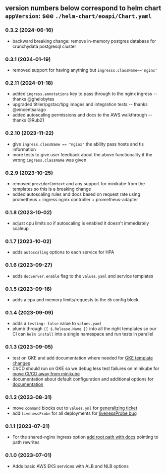 version numbers below correspond to helm chart `appVersion`: see `./helm-chart/eoapi/Chart.yaml`
---
### 0.3.2 (2024-06-16)

* backward breaking change: remove in-memory postgres database for crunchydata postgresql cluster


### 0.3.1 (2024-01-19)

* removed support for having anything but `ingresss.className=='nginx'`

### 0.2.11 (2024-01-18)

* added `ingress.annotations` key to pass through to the nginx ingress -- thanks @ghelobytes
* upgraded titiler/pgstac/tipg images and integration tests  -- thanks @vincentsarago
* added autoscaling permissions and docs to the AWS walkthrough -- thanks @Rub21

### 0.2.10 (2023-11-22)

* give `ingress.className == "nginx"` the ability pass hosts and tls information
* more tests to give user feedback about the above functionality if the wrong `ingress.className` was given

### 0.2.9 (2023-10-25)

* removed `providerContext` and any support for minikube from the templates so this is a breaking change
* added autoscaling rules and docs based on request rate using prometheus + ingress nginx controller + prometheus-adapter

### 0.1.8 (2023-10-02)

* adjust cpu limits so if autoscaling is enabled it doesn't immediately scaleup

### 0.1.7 (2023-10-02)

* adds `autoscaling` options to each service for HPA

### 0.1.6 (2023-09-27)

* adds `docServer.enable` flag to the `values.yaml` and service templates

### 0.1.5 (2023-09-16)

* adds a cpu and memory limits/requests to the `db` config block

### 0.1.4 (2023-09-09)

* adds a `testing: false` value to `values.yaml`
* plumb through `{{ $.Release.Name }}` into all the right templates so our CI can `helm install` into a single namespace and run tests in parallel

### 0.1.3 (2023-09-05)

* test on GKE and add documentation where needed for [GKE template changes](https://github.com/developmentseed/eoapi-k8s/issues/29)
* CI/CD should run on GKE so we debug less test failures on minikube for [move CI/CD away from minikube](https://github.com/developmentseed/eoapi-k8s/issues/36)
* documentation about default configuration and additional options for [documentation](https://github.com/developmentseed/eoapi-k8s/issues/19)

### 0.1.2 (2023-08-31)

* move `command` blocks out to `values.yml` for [generalizing ticket](https://github.com/developmentseed/eoapi-k8s/issues/31)
* add `livenessProbe` for all deployments for [livenessProbe bug](https://github.com/developmentseed/eoapi-k8s/issues/26)

### 0.1.1 (2023-07-21)

* For the shared-nginx ingress option [add root path with docs](https://github.com/developmentseed/eoapi-k8s/issues/18) pointing to path rewrites

### 0.1.0 (2023-07-01)

* Adds basic AWS EKS services with ALB and NLB options
